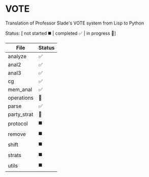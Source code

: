 # VOTE
Translation of Professor Slade's VOTE system from Lisp to Python

Status: [ not started :black_medium_square: | completed :white_check_mark: | in progress :speech_balloon:]

| File | Status |
|------|--------|
|analyze|:white_check_mark:|
|anal2|:white_check_mark:|
|anal3|:white_check_mark:|
|cg|:white_check_mark:|
|mem_anal|:white_check_mark:|
|operations|:speech_balloon:|
|parse|:white_check_mark:|
|party_strat|:speech_balloon:|
|protocol|:black_medium_square:|
|remove|:black_medium_square:|
|shift|:black_medium_square:|
|strats|:black_medium_square:|
|utils|:black_medium_square:|
